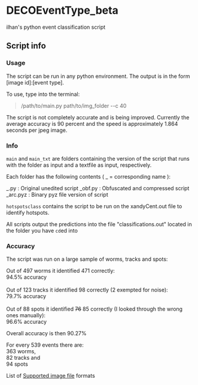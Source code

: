 # DECOEventType_beta
ilhan's python event classification script
## Script info
### Usage

The script can be run in any python environment. The output is in the form [image id]:[event type].

To use, type into the terminal:
> /path/to/main.py path/to/img_folder --c 40

The script is not completely accurate and is being improved. Currently the average accuracy is 90 percent and the speed is approximately 1.864 seconds per jpeg image.

### Info

`main` and `main_txt` are folders containing the version of the script that runs with the folder as input and a textfile as input, respectively.

Each folder has the following contents ( _ = corresponding name ):

_.py : Original unedited script
_obf.py : Obfuscated and compressed script
_arc.pyz : Binary pyz file version of script

`hotspotsclass` contains the script to be run on the xandyCent.out file to identify hotspots.

All scripts output the predictions into the file "classifications.out" located in the folder you have `cd`ed into

### Accuracy

The script was run on a large sample of worms, tracks and spots:

Out of 497 worms it identified 471 correctly:<br>
94.5% accuracy<br>
<br>
Out of 123 tracks it identified 98 correctly (2 exempted for noise):<br>
79.7% accuracy<br>
<br>
Out of 88 spots it identified ~~76~~ 85 correctly (I looked through the wrong ones manually):<br>
96.6% accuracy<br>

Overall accuracy is then 90.27%

For every 539 events there are:<br>
363 worms,<br>
82 tracks and<br>
94 spots

List of [Supported image file](http://pillow.readthedocs.org/en/latest/handbook/image-file-formats.html) formats
